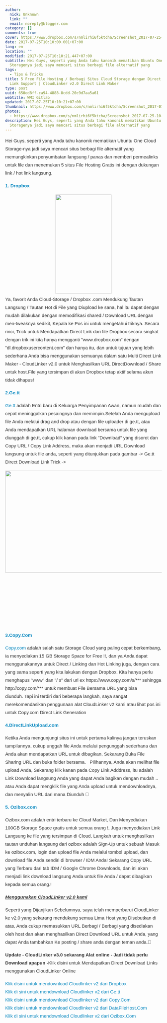 ```yaml
---
author:
  nick: Unknown
  link: ""
  email: noreply@blogger.com
category: []
comments: true
cover: https://www.dropbox.com/s/nmlirhi6f5ktcha/Screenshot_2017-07-25-10-07-04-237_com.android.chrome.png?dl=1
date: 2017-07-25T10:10:00.001+07:00
lang: en
location: ""
modified: 2017-07-25T10:10:21.447+07:00
subtitle: Hei Guys, seperti yang Anda tahu kanonik mematikan Ubuntu One Cloud
  Storagenya jadi saya mencari situs berbagi file alternatif yang
tags:
  - Tips & Tricks
title: 5 Free File Hosting / Berbagi Situs Cloud Storage dengan Direct / Hot
  Link Support | CloudLinker v2.0 Direct Link Maker
type: post
uuid: 650ed8ff-ca94-4888-8cdd-20c9d7aa5a61
webtitle: WMI Gitlab
updated: 2017-07-25T10:10:21+07:00
thumbnail: https://www.dropbox.com/s/nmlirhi6f5ktcha/Screenshot_2017-07-25-10-07-04-237_com.android.chrome.png?dl=1
photos:
  - https://www.dropbox.com/s/nmlirhi6f5ktcha/Screenshot_2017-07-25-10-07-04-237_com.android.chrome.png?dl=1
description: Hei Guys, seperti yang Anda tahu kanonik mematikan Ubuntu One Cloud
  Storagenya jadi saya mencari situs berbagi file alternatif yang
---
```


<div style="color: #333333; font-family: sans-serif; font-size: 15px; line-height: 26px; margin-bottom: 15px; margin-top: 5px;"><span class="notranslate">Hei Guys, seperti yang Anda tahu kanonik mematikan Ubuntu One Cloud Storage-nya jadi saya mencari situs berbagi file alternatif yang memungkinkan penyumbatan langsung / panas dan memberi permealinks untuk file dan menemukan 5 situs File Hosting Gratis ini dengan dukungan link / hot link langsung.</span></div><div style="color: #333333; font-family: sans-serif; font-size: 15px; line-height: 26px; margin-bottom: 15px; margin-top: 5px;"><span class="notranslate"><strong style="color: #0a89c0; text-decoration-line: none;"><a href="https://translate.googleusercontent.com/translate_c?depth=4&amp;nv=1&amp;rurl=translate.google.com&amp;sl=en&amp;sp=nmt4&amp;tl=id&amp;u=https://www.dropbox.com/referrals/NTE0MzYzNzQzMTk%3Fsrc%3Dglobal9&amp;usg=ALkJrhgBfmlqcEUT7AuoRQJdaeVZJo3tIA" rel="noopener noreferer nofollow" style="color: #0a89c0; text-decoration-line: none;" target="_blank">1. Dropbox</a></strong></span></div><div class="separator" style="clear: both; text-align: center;"><a href="https://www.dropbox.com/s/nmlirhi6f5ktcha/Screenshot_2017-07-25-10-07-04-237_com.android.chrome.png?dl=1" imageanchor="1" style="margin-left: 1em; margin-right: 1em;" rel="noopener noreferer nofollow"><img border="0" data-original-height="800" data-original-width="450" height="320" src="https://www.dropbox.com/s/nmlirhi6f5ktcha/Screenshot_2017-07-25-10-07-04-237_com.android.chrome.png?dl=1" width="180"></a></div><div style="color: #333333; font-family: sans-serif; font-size: 15px; line-height: 26px; margin-bottom: 15px; margin-top: 5px;"><span class="notranslate">Ya, favorit Anda Cloud-Storage /&nbsp;Dropbox&nbsp;.com Mendukung Tautan Langsung / Tautan Hot di File yang Diupload ke sana, hal itu dapat dengan mudah dilakukan dengan memodifikasi shared / Download URL dengan men-tweaknya sedikit, Kepala ke Pos ini untuk mengetahui triknya. Secara rinci,&nbsp;Trick untuk Mendapatkan Direct Link dari file Dropbox secara&nbsp;singkat dengan trik ini kita hanya mengganti "www.dropbox.com" dengan "dl.dropboxusercontent.com" dan hanya itu, dan untuk tujuan yang lebih sederhana Anda bisa menggunakan semuanya dalam satu Multi Direct Link Maker - CloudLinker v2.0 untuk Menghasilkan URL DirectDownload / Share untuk host.File yang tersimpan di akun Dropbox tetap aktif selama akun tidak dihapus!</span></div><div style="color: #333333; font-family: sans-serif; font-size: 15px; line-height: 26px; margin-bottom: 15px; margin-top: 5px;"><span class="notranslate"><a href="http://translate.googleusercontent.com/translate_c?depth=4&amp;nv=1&amp;rurl=translate.google.com&amp;sl=en&amp;sp=nmt4&amp;tl=id&amp;u=http://ge.tt/&amp;usg=ALkJrhj5nSMSsNNVdKhDipgXVlKThd71hA" rel="noopener noreferer nofollow" style="color: #0a89c0; text-decoration-line: none;" target="_blank"><strong>2.Ge.tt</strong></a></span></div><div style="color: #333333; font-family: sans-serif; font-size: 15px; line-height: 26px; margin-bottom: 15px; margin-top: 5px;"><span class="notranslate"><a href="http://translate.googleusercontent.com/translate_c?depth=4&amp;nv=1&amp;rurl=translate.google.com&amp;sl=en&amp;sp=nmt4&amp;tl=id&amp;u=http://ge.tt/&amp;usg=ALkJrhj5nSMSsNNVdKhDipgXVlKThd71hA" rel="noopener noreferer nofollow" style="color: #0a89c0; text-decoration-line: none;" target="_blank">Ge.tt</a>&nbsp;adalah Entri baru di Keluarga Penyimpanan Awan, namun mudah dan cepat meninggalkan pesaingnya dan memimpin.</span><span class="notranslate">Setelah Anda mengupload file Anda melalui drag and drop atau dengan file uploader di ge.tt, atau Anda mendapatkan URL halaman download bersama untuk file yang diunggah di ge.tt, cukup klik kanan pada link "Download" yang disorot dan Copy URL / Copy Link Address, maka akan menjadi URL Download langsung untuk file anda, seperti yang ditunjukkan pada gambar -&gt; Ge.tt Direct Download Link Trick -&gt;</span></div><div style="color: #333333; font-family: sans-serif; font-size: 15px; line-height: 26px; margin-bottom: 15px; margin-top: 5px;"><img alt="" class="aligncenter amp-wp-enforced-sizes i-amphtml-element i-amphtml-layout-responsive i-amphtml-layout-size-defined i-amphtml-layout" height="328" sizes="(min-width: 584px) 584px, 100vw" src="https://res.cloudinary.com/practicaldev/image/fetch/s21.postimg.org/69kavyc53/get1.jpg?resize=584%2C328" style="display: block; margin: 0px auto; max-width: 100%; overflow: hidden !important; position: relative; text-align: center; width: 100vw;" width="584"><i-amphtml-sizer style="display: block; padding-top: 174.109px;"></i-amphtml-sizer><img alt="" class="i-amphtml-fill-content i-amphtml-replaced-content" src="https://res.cloudinary.com/practicaldev/image/fetch/s21.postimg.org/69kavyc53/get1.jpg?resize=584%2C328" style="border: none !important; bottom: 0px; display: block; height: 1px; left: 0px; margin: auto; max-width: 100%; min-height: 100%; min-width: 100%; padding: 0px !important; position: absolute; right: 0px; top: 0px; width: 1px;"></div><div style="color: #333333; font-family: sans-serif; font-size: 15px; line-height: 26px; margin-bottom: 15px; margin-top: 5px;"></div><div style="color: #333333; font-family: sans-serif; font-size: 15px; line-height: 26px; margin-bottom: 15px; margin-top: 5px;"><span class="notranslate"><a href="https://translate.googleusercontent.com/translate_c?depth=4&amp;nv=1&amp;rurl=translate.google.com&amp;sl=en&amp;sp=nmt4&amp;tl=id&amp;u=https://copy.com/%3Fr%3DLRKaPU&amp;usg=ALkJrhij8Qp-kefLeQDUcr1TYfukhcdjPQ" rel="noopener noreferer nofollow" style="color: #0a89c0; text-decoration-line: none;" target="_blank"><strong>3.Copy.Com</strong></a></span></div><div style="color: #333333; font-family: sans-serif; font-size: 15px; line-height: 26px; margin-bottom: 15px; margin-top: 5px;"><span class="notranslate"><a href="https://translate.googleusercontent.com/translate_c?depth=4&amp;nv=1&amp;rurl=translate.google.com&amp;sl=en&amp;sp=nmt4&amp;tl=id&amp;u=https://copy.com/%3Fr%3DLRKaPU&amp;usg=ALkJrhij8Qp-kefLeQDUcr1TYfukhcdjPQ" rel="noopener noreferer nofollow" style="color: #0a89c0; text-decoration-line: none;" target="_blank">Copy.com</a>&nbsp;adalah salah satu Storage Cloud yang paling cepat berkembang, ia menyediakan 15 GB Storage Space for Free !!, dan ya Anda dapat menggunakannya untuk Direct / Linking dan Hot Linking juga, dengan cara yang sama seperti yang kita lakukan dengan Dropbox.</span>&nbsp;<span class="notranslate">Kita hanya perlu menghapus "www" dan "/ s" dari url ex https://www.copy.com/s/*** sehingga http://copy.com/*** untuk membuat File Bersama URL yang bisa diunduh.</span>&nbsp;<span class="notranslate">Tapi ini terdiri dari beberapa langkah, saya sangat merekomendasikan penggunaan alat CloudLinker v2 kami atau lihat pos ini untuk&nbsp;Copy.com Direct Link Generation</span></div><div style="color: #333333; font-family: sans-serif; font-size: 15px; line-height: 26px; margin-bottom: 15px; margin-top: 5px;"></div><div style="color: #333333; font-family: sans-serif; font-size: 15px; line-height: 26px; margin-bottom: 15px; margin-top: 5px;"><span class="notranslate"><a href="http://translate.googleusercontent.com/translate_c?depth=4&amp;nv=1&amp;rurl=translate.google.com&amp;sl=en&amp;sp=nmt4&amp;tl=id&amp;u=http://directlinkupload.com/&amp;usg=ALkJrhiOZRam2WblJCJF1cU8ckFaZRCwKw" rel="noopener noreferer nofollow" style="color: #0a89c0; text-decoration-line: none;" target="_blank"><strong>4.DirectLinkUpload.com</strong></a></span></div><div style="color: #333333; font-family: sans-serif; font-size: 15px; line-height: 26px; margin-bottom: 15px; margin-top: 5px;"><span class="notranslate">Ketika Anda mengunjungi situs ini untuk pertama kalinya jangan teruskan tampilannya, cukup unggah file Anda melalui pengunggah sederhana dan Anda akan mendapatkan URL untuk dibagikan, Sekarang Buka File Sharing URL dan buka folder bersama.</span>&nbsp;<strong>&nbsp;</strong>&nbsp;<span class="notranslate">Pilihannya, Anda akan melihat file upload Anda, Sekarang klik kanan pada Copy Link Adddress, itu adalah Link Download langsung Anda yang dapat Anda bagikan dengan mudah .. atau Anda dapat mengklik file yang Anda upload untuk mendownloadnya, dan menyalin URL dari mana Diunduh 🙂</span></div><div style="color: #333333; font-family: sans-serif; font-size: 15px; line-height: 26px; margin-bottom: 15px; margin-top: 5px;"></div><div style="color: #333333; font-family: sans-serif; font-size: 15px; line-height: 26px; margin-bottom: 15px; margin-top: 5px;"><span class="notranslate"><a href="http://translate.googleusercontent.com/translate_c?depth=4&amp;nv=1&amp;rurl=translate.google.com&amp;sl=en&amp;sp=nmt4&amp;tl=id&amp;u=http://ozibox.com/&amp;usg=ALkJrhhijZWLRbzNQNIvEgLUAl81LAzS7g" rel="noopener noreferer nofollow" style="color: #0a89c0; text-decoration-line: none;" target="_blank"><b>5. Ozibox.com</b></a></span></div><div style="color: #333333; font-family: sans-serif; font-size: 15px; line-height: 26px; margin-bottom: 15px; margin-top: 5px;"><span class="notranslate">Ozibox.com&nbsp;adalah entri terbaru ke Cloud Market, Dan Menyediakan 100GB Storage Space gratis untuk semua orang !, Juga menyediakan Link Langsung ke file yang tersimpan di Cloud, Langkah untuk menghasilkan tautan unduhan langsung dari ozibox adalah Sign-Up untuk sebuah Masuk ke ozibox.com, login dan upload file Anda melalui tombol upload, dan download file Anda sendiri di browser / IDM Anda!</span>&nbsp;<span class="notranslate">Sekarang Copy URL yang Terbaru dari tab IDM / Google Chrome Downloads, dan ini akan menjadi link download langsung Anda untuk file Anda / dapat dibagikan kepada semua orang.!</span></div><div style="color: #333333; font-family: sans-serif; font-size: 15px; line-height: 26px; margin-bottom: 15px; margin-top: 5px;"></div><div style="color: #333333; font-family: sans-serif; font-size: 15px; line-height: 26px; margin-bottom: 15px; margin-top: 5px;"><span class="notranslate"><em><span class="amp-wp-inline-934605138b205d4a9871e64b928b79b8" style="text-decoration-line: underline;"><strong>Menggunakan CloudLinker v2.0 kami</strong></span></em></span></div><div style="color: #333333; font-family: sans-serif; font-size: 15px; line-height: 26px; margin-bottom: 15px; margin-top: 5px;"><span class="notranslate">Seperti yang Dijanjikan Sebelumnya, saya telah memperbarui CloudLinker ke v2.0 yang sekarang mendukung semua Lima Host yang Disebutkan di atas, Anda cukup memasukkan URL Berbagi / Berbagi yang disediakan oleh host dan akan menghasilkan Direct Download URL untuk Anda, yang dapat Anda tambahkan Ke posting / share anda dengan teman anda.</span><span class="notranslate">🙂</span></div><div style="color: #333333; font-family: sans-serif; font-size: 15px; line-height: 26px; margin-bottom: 15px; margin-top: 5px;"><span class="notranslate"><strong>Update - CloudLinker v3.0 sekarang Alat online - Jadi tidak perlu Download apapun -</strong>Klik disini untuk Mendapatkan Direct Download Links menggunakan CloudLinker Online</span></div><div style="color: #333333; font-family: sans-serif; font-size: 15px; line-height: 26px; margin-bottom: 15px; margin-top: 5px;"><span class="notranslate"><a href="https://dl.dropboxusercontent.com/s/b5ew50s97lldop8/CloudLinker%20v2.0.exe" rel="noopener noreferer nofollow" style="color: #0a89c0; text-decoration-line: none;" target="_blank">Klik disini untuk mendownload Cloudlinker v2 dari Dropbox</a></span><br><span class="notranslate"><a href="http://translate.googleusercontent.com/translate_c?depth=4&amp;nv=1&amp;rurl=translate.google.com&amp;sl=en&amp;sp=nmt4&amp;tl=id&amp;u=http://ge.tt/api/1/files/2HDAcrg1/0/blob%3Fdownload&amp;usg=ALkJrhgioJqkxxCULAu8aCtZDwkbhv0VRA" rel="noopener noreferer nofollow" style="color: #0a89c0; text-decoration-line: none;" target="_blank">Klik di sini untuk mendownload Cloudlinker v2 dari Ge.tt</a></span><br><span class="notranslate"><a href="http://copy.com/Ya2Yhed42C1v/CloudLinker%20v2.0.exe" rel="noopener noreferer nofollow" style="color: #0a89c0; text-decoration-line: none;" target="_blank">Klik disini untuk mendownload Cloudlinker v2 dari Copy.Com</a></span><br><span class="notranslate"><a href="http://translate.googleusercontent.com/translate_c?depth=4&amp;nv=1&amp;rurl=translate.google.com&amp;sl=en&amp;sp=nmt4&amp;tl=id&amp;u=http://www.datafilehost.com/get.php%3Ffile%3Daf2fe991&amp;usg=ALkJrhgqIBlpTO9Ptxue1oYiV9iPTNtwsw" rel="noopener noreferer nofollow" style="color: #0a89c0; text-decoration-line: none;" target="_blank">Klik disini untuk mendownload Cloudlinker v2 dari DataFileHost.Com</a></span><br><span class="notranslate"><a href="http://translate.googleusercontent.com/translate_c?depth=4&amp;nv=1&amp;rurl=translate.google.com&amp;sl=en&amp;sp=nmt4&amp;tl=id&amp;u=http://178.33.238.21/putstorage/DownloadFile.ashx%3FDownloadFileHash%3DE8427C133A5A4A5QQWE252304EWQS&amp;usg=ALkJrhjDzzBAWuPWxEu6G7CW2AL1-Yg2cw" rel="noopener noreferer nofollow" style="color: #0a89c0; text-decoration-line: none;" target="_blank">Klik di sini untuk mendownload Cloudlinker v2 dari Ozibox.Com</a></span></div>